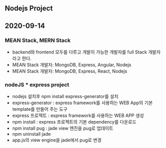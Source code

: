 ## Nodejs Project

## 2020-09-14

### MEAN Stack, MERN Stack

- backend와 frontend 모두를 다루고 개발이 가능한 개발자를 full Stack 개발자 라고 한다.
- MEAN Stack 개발자: MongoDB, Express, Angular, Nodejs
- MEAN Stack 개발자: MongoDB, Express, React, Nodejs

### nodeJS \* express project

- nodejs 설치후 npm install express-generator를 설치
- express-generator : express framework를 사용하는 WEB App의 기본
  template를 만들어 주는 도구
- express 프로젝트 : express framework를 사용하는 WEB APP 생성
- npm install : express 프로젝트의 기본 dependency를 다운로드
- npm install pug : jade view 엔진을 pug로 업데이트
- npm uninstall jade
- app.js의 view engine을 jade에서 pug로 변경
